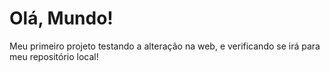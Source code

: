 # Olá, Mundo!
 Meu primeiro projeto
testando  a alteração na web, e verificando se irá para meu repositório local!
